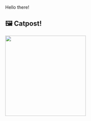 Hello there!



## 🖼️ Catpost!

<sub>
    <img src="https://cdn2.thecatapi.com/images/3bC_2xouc.jpg" height="256">
</sub>

